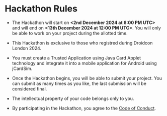 # Hackathon Rules
<!-- This is a sample set of rules. Feel free to add new rules or remove any existing ones. -->

* The Hackathon will start on **<2nd December 2024 at 6:00 PM UTC>** and will end on **<13th December 2024 at 12:00 PM UTC>**. You will only be able to work on your project during the allotted time.

* This Hackathon is exclusive to those who registred during Droidcon London 2024.

* You must create a Trusted Application using Java Card Applet technology and integrate it into a mobile application for Android using jCardSim.

* Once the Hackathon begins, you will be able to submit your project. You can submit as many times as you like, the last submission will be considered
  final.

* The intellectual property of your code belongs only to you.

* By participating in the Hackathon, you agree to the [Code of Conduct](CODE_OF_CONDUCT.md).
